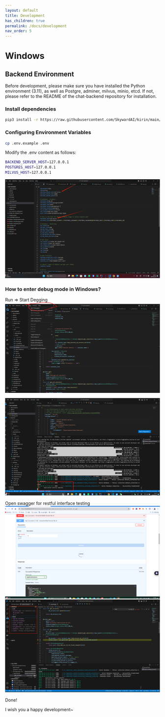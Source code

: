 ```yaml
---
layout: default
title: Development
has_children: true
permalink: /docs/development
nav_order: 5
---
```



# Windows

## Backend Environment

Before development, please make sure you have installed the Python environment (3.11), as well as Postgre, adminer, milvus, minio, etcd. If not, please refer to the README of the chat-backend repository for installation.

### Install dependencies


```bash
pip3 install -r https://raw.githubusercontent.com/SkywardAI/kirin/main/backend/requirements.txt
```

### Configuring Environment Variables

```bash
cp .env.example .env
```

Modify the .env content as follows:
```bash
BACKEND_SERVER_HOST=127.0.0.1
POSTGRES_HOST=127.0.0.1
MILVUS_HOST=127.0.0.1
```

![alt text](image.png)

### How to enter debug mode in Windows?
Run => Start Degging
![alt text](image-1.png)

![alt text](image-2.png)

Open swagger for restful interface testing
![alt text](image-4.png)
![alt text](image-3.png)

Done!

I wish you a happy development~
